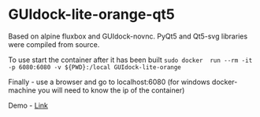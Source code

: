 # GUIdock-lite-orange-qt5

Based on alpine fluxbox and GUIdock-novnc. PyQt5 and Qt5-svg libraries were compiled from source. 

To use start the container after it has been built 
```sudo docker  run --rm -it -p 6080:6080 -v ${PWD}:/local GUIdock-lite-orange ```

Finally - use a browser and go to localhost:6080 (for windows docker-machine you will need to know the ip of the container)

Demo - [Link](https://drive.google.com/file/d/0B6xuS_tbRDJ0RzN6NlJ0T1U4VUU/view?usp=sharing)

 
